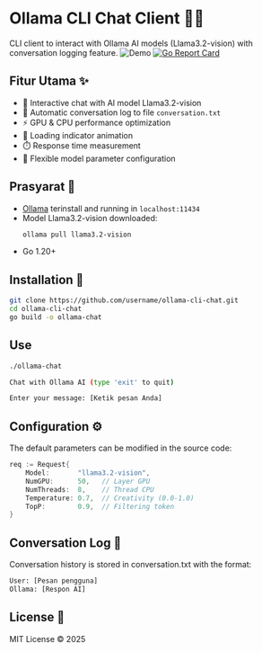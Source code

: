 # Ollama CLI Chat Client 🦙💬

CLI client to interact with Ollama AI models (Llama3.2-vision) with conversation logging feature.
![Demo](https://img.shields.io/badge/Demo-Coming_Soon-blue)
[![Go Report Card](https://goreportcard.com/badge/github.com/username/ollama-cli-chat)](https://goreportcard.com/report/github.com/username/ollama-cli-chat)

## Fitur Utama ✨

- 💬 Interactive chat with AI model Llama3.2-vision
- 📝 Automatic conversation log to file `conversation.txt`
- ⚡ GPU & CPU performance optimization
- 🎨 Loading indicator animation
- ⏱️ Response time measurement
- 🔧 Flexible model parameter configuration

## Prasyarat 🔧

- [Ollama](https://ollama.ai/) terinstall and running in `localhost:11434`
- Model Llama3.2-vision downloaded:
  ```bash
  ollama pull llama3.2-vision
  ```
- Go 1.20+

## Installation 🚀

```bash
git clone https://github.com/username/ollama-cli-chat.git
cd ollama-cli-chat
go build -o ollama-chat
```

## Use

```bash
./ollama-chat

Chat with Ollama AI (type 'exit' to quit)

Enter your message: [Ketik pesan Anda]
```

## Configuration ⚙️

The default parameters can be modified in the source code:

```go
req := Request{
    Model:       "llama3.2-vision",
    NumGPU:      50,   // Layer GPU
    NumThreads:  8,    // Thread CPU
    Temperature: 0.7,  // Creativity (0.0-1.0)
    TopP:        0.9,  // Filtering token
}
```

## Conversation Log 📂

Conversation history is stored in conversation.txt with the format:

```bash
User: [Pesan pengguna]
Ollama: [Respon AI]
```

## License 📄

MIT License © 2025
